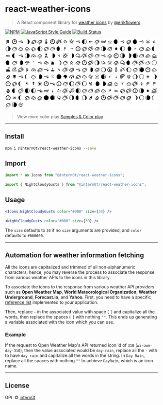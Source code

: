 # react-weather-icons

> A React component library for [weather icons](https://github.com/erikflowers/weather-icons) by [@erikflowers](https://github.com/erikflowers).

[![NPM](https://img.shields.io/npm/v/@intern0t/react-weather-icons)](https://www.npmjs.com/package/@intern0t/react-weather-icons) [![JavaScript Style Guide](https://img.shields.io/badge/code_style-standard-brightgreen.svg)](https://standardjs.com) [![Build Status](https://travis-ci.com/intern0t/react-weather-icons.svg?token=TXnzUuPXyX3zDxdTyjWy&branch=master)](https://travis-ci.com/intern0t/react-weather-icons)

![Weather Icons Black](screenshots/icons-black.png)

> View more color play [Samples & Color play](/Samples.md)

---
## Install

```bash
npm i @intern0t/react-weather-icons --save
```

## Import

```jsx
import * as Icons from "@intern0t/react-weather-icons";
```

```jsx
import { NightCloudyGusts } from "@intern0t/react-weather-icons";
```

## Usage

```jsx
<Icons.NightCloudyGusts color="#000" size={30} />
```

```jsx
<NightCloudyGusts color="#000" size={30} />
```

The `size` defaults to `30` if no `size` arguments are provided, and `color` defaults to `#000000`.

---
## Automation for weather information fetching

All the icons are capitalized and trimmed of all non-alphanumeric characters; hence, you may reverse the process to associate the response from various weather APIs to the icons in this library.

To associate the icons to the response from various weather API providers such as **Open Weather Map**, **World Meteorological Organization**, **Weather Underground**, **Forecast.io**, and **Yahoo**. First, you need to have a specific [reference list](https://erikflowers.github.io/weather-icons/api-list.html) implemented to your application.

Then, replace `-` in the associated value with space (` `) and capitalize all the words, then replace the spaces (` `) with nothing `""`. This ends up generating a variable associated with the icon which you can use.

### Example

If the request to Open Weather Map's API returned icon id of `310` (`wi-owm-day-310`), then the value associated would be `day-rain`, replace all the `-` with ` ` to have `day rain` and capitalize all the words in the string. In `Day Rain`, replace all the spaces with nothing `""` to achieve `DayRain`, which is an icon name.

---
## License

GPL © [intern0t](https://github.com/intern0t)

